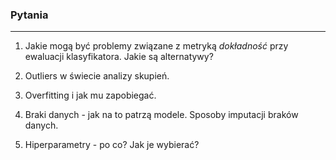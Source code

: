 ### Pytania
-----

1. Jakie mogą być problemy związane z metryką *dokładność* przy ewaluacji klasyfikatora. Jakie są alternatywy?

2. Outliers w świecie analizy skupień.

3. Overfitting i jak mu zapobiegać.

4. Braki danych - jak na to patrzą modele. Sposoby imputacji braków danych.

5. Hiperparametry - po co? Jak je wybierać?

